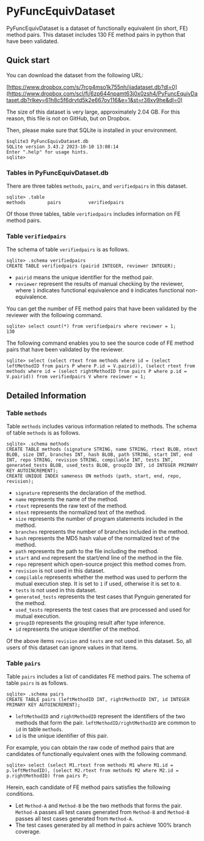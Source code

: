# PyFuncEquivDataset

PyFuncEquivDataset is a dataset of functionally equivalent (in short, FE) method pairs. This dataset includes 130 FE method pairs in python that have been validated.

## Quick start

You can download the dataset from the following URL: 

[https://www.dropbox.com/s/7rcg4mso1k755nh/ijadataset.db?dl=0](https://www.dropbox.com/scl/fi/6zp644npamt63j0x0zsh4/PyFuncEquivDataset.db?rlkey=61h8c5f6drvtd5k2e667oy116&e=1&st=r38xy9he&dl=0)

The size of this dataset is very large, approximately 2.04 GB. For this reason, this file is not on GitHub, but on Dropbox.

Then, please make sure that SQLite is installed in your environment.

```shell-session
$sqlite3 PyFuncEquivDataset.db
SQLite version 3.43.2 2023-10-10 13:08:14
Enter ".help" for usage hints.
sqlite>
```

### Tables in PyFuncEquivDataset.db

There are three tables `methods`, `pairs`, and `verifiedpairs` in this dataset.

```shell-session
sqlite> .table
methods        pairs          verifiedpairs
```

Of those three tables, table `verifiedpairs` includes information on FE method pairs.


### Table `verifiedpairs`

The schema of table `verifiedpairs` is as follows.

```shell-session
sqlite> .schema verifiedpairs
CREATE TABLE verifiedpairs (pairid INTEGER, reviewer INTEGER);
```

- `pairid` means the unique identifier for the method pair.
- `reviewer` represent the results of manual checking by the reviewer, where `1` indicates functional equivalence and `0` indicates functional non-equivalence.


You can get the number of FE method pairs that have been validated by the reviewer with the following command.

```shell-session
sqlite> select count(*) from verifiedpairs where reviewer = 1;
130
```

The following command enables you to see the source code of FE method pairs that have been validated by the reviewer.

```shell-session
sqlite> select (select rtext from methods where id = (select leftMethodID from pairs P where P.id = V.pairid)), (select rtext from methods where id = (select rightMethodID from pairs P where p.id = V.pairid)) from verifiedpairs V where reviewer = 1;
```


## Detailed Information

### Table `methods`

Table `methods` includes various information related to methods.
The schema of table `methods` is as follows.
```shell-session
sqlite> .schema methods
CREATE TABLE methods (signature STRING, name STRING, rtext BLOB, ntext BLOB, size INT, branches INT, hash BLOB, path STRING, start INT, end INT, repo STRING, revision STRING, compilable INT, tests INT, generated_tests BLOB, used_tests BLOB, groupID INT, id INTEGER PRIMARY KEY AUTOINCREMENT);
CREATE UNIQUE INDEX sameness ON methods (path, start, end, repo, revision);
```
- `signature` represents the declaration of the method.
- `name` represents the name of the method.
- `rtext` represents the raw text of the method.
- `ntext` represents the normalized text of the method.
- `size` represents the number of program statements included in the method.
- `branches` represents the number of branches included in the method.
- `hash` represents the MD5 hash value of the normalized text of the method.
- `path` represents the path to the file including the method.
- `start` and `end` represent the start/end line of the method in the file.
- `repo` represent which open-source project this method comes from.
- `revision` is not used in this dataset.
- `compilable`  represents whether the method was used to perform the mutual execution step. It is set to `1` if used, otherwise it is set to `0`.
- `tests` is not used in this dataset.
- `generated_tests` represents the test cases that Pynguin generated for the method.
- `used_tests` represents the test cases that are processed and used for mutual execution.
- `groupID` represents the grouping result after type inference.
- `id` represents the unique identifier of the method.

Of the above items `revision` and `tests` are not used in this dataset.
So, all users of this dataset can ignore values in that items.


### Table `pairs`

Table `pairs` includes a list of candidates FE method pairs.
The schema of table `pairs` is as follows.
```shell-session
sqlite> .schema pairs
CREATE TABLE pairs (leftMethodID INT, rightMethodID INT, id INTEGER PRIMARY KEY AUTOINCREMENT);
```

- `leftMethodID` and `rightMethodID` represent the identifiers of the two methods that form the pair. `leftMethodID/rightMethodID` are common to `id` in table `methods`.
- `id` is the unique identifier of this pair.

For example, you can obtain the raw code of method pairs that are candidates of functionally equivalent ones with the following command.

```shell-session
sqlite> select (select M1.rtext from methods M1 where M1.id = p.leftMethodID), (select M2.rtext from methods M2 where M2.id = p.rightMethodID) from pairs P;
```

Herein, each candidate of FE method pairs satisfies the following conditions.
- Let `Method-A` and `Method-B` be the two methods that forms the pair. `Method-A` passes all test cases generated from `Method-B` and `Method-B` passes all test cases generated from `Method-A`.
- The test cases generated by all method in pairs achieve 100% branch coverage.








